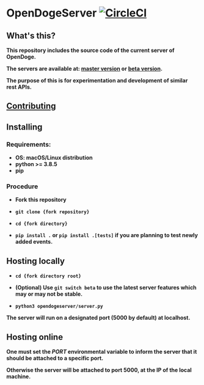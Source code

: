 # OpenDogeServer [![CircleCI](https://circleci.com/gh/OpenDoge/opendogeserver.svg?style=shield)](https://circleci.com/gh/OpenDoge/opendogeserver)

## What's this?

**This repository includes the source code of the current server of OpenDoge.**

**The servers are available at: [master version](https://opendoge.herokuapp.com) or [beta version](https://opendoge-beta.herokuapp.com).**

**The purpose of this is for experimentation and development of similar rest APIs.**

## [Contributing](https://github.com/OpenDoge/opendogeserver/CONTRIBUTING.md)

## Installing

### Requirements:

- **OS: macOS/Linux distribution**
- **python >= 3.8.5**
- **pip**

### Procedure

- **Fork this repository**

- **```git clone {fork repository}```**

- **```cd {fork directory}```**

- **```pip install .``` or ```pip install .[tests]``` if you are planning to test newly added events.**

## Hosting locally

- **```cd {fork directory root}```**

- **(Optional) Use ```git switch beta``` to use the latest server features which may or may not be stable.**

- **```python3 opendogeserver/server.py```**

**The server will run on a designated port (5000 by default) at localhost.**

## Hosting online

**One must set the *PORT* environmental variable to inform the server that it should be attached to a specific port.**

**Otherwise the server will be attached to port 5000, at the IP of the local machine.**
